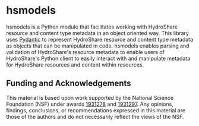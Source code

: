 # hsmodels

hsmodels is a Python module that facilitates working with HydroShare resource and content type metadata in an object oriented way. This library uses [Pydantic](https://docs.pydantic.dev/latest/) to represent HydroShare resource and content type metadata as objects that can be manipulated in code. hsmodels enables parsing and validation of HydroShare's resource metadata to enable users of HydroShare's Python client to easily interact with and manipulate metadata for HydroShare resources and content within resources. 

## Funding and Acknowledgements

This material is based upon work supported by the National Science Foundation (NSF) under awards [1931278](https://www.nsf.gov/awardsearch/showAward?AWD_ID=1931278) and [1931297](https://www.nsf.gov/awardsearch/showAward?AWD_ID=1931297). Any opinions, findings, conclusions, or recommendations expressed in this material are those of the authors and do not necessarily reflect the views of the NSF.
